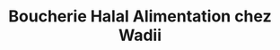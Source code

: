 ---
title: "Boucherie Halal Alimentation chez Wadii"
url: /lausanne/boucherie-halal-alimentation-chez-wadii/
shop: Metzgerei
---